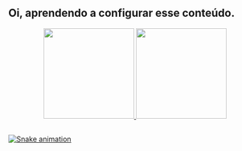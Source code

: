 ## Oi, aprendendo a configurar esse conteúdo.
<div align="center">
  <a href="https://github.com/oinetsrv">
  <img height="180em" src="https://github-readme-stats.vercel.app/api?username=oinetsrv&show_icons=true&theme=dracula&include_all_commits=true&count_private=true"/>
  <img height="180em" src="https://github-readme-stats.vercel.app/api/top-langs/?username=oinetsrv&layout=compact&langs_count=7&theme=dracula"/>
</div>
  
  ##
<div> 

![Snake animation](https://github.com/oinetsrv/oinetsrv/blob/output/github-contribution-grid-snake.svg)
 
</div>
